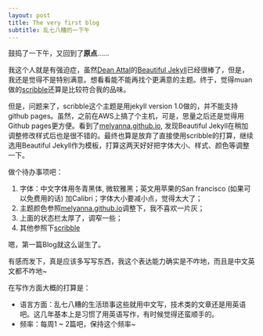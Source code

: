 ```yaml
---
layout: post
title: The very first blog
subtitle: 乱七八糟的一下午
---
```


鼓捣了一下午，又回到了**原点**…… 

我这个人就是有强迫症，虽然[Dean Attal](http://deanattali.com/)的[Beautiful Jekyll](http://deanattali.com/beautiful-jekyll/)已经很棒了，但是，我还是觉得不是特别满意。想看看能不能再找个更满意的主题。终于，觉得muan做的[scribble](http://scribble.muan.co)还算是比较符合我的品味。

但是，问题来了，scribble这个主题是用jekyll version 1.0做的，并不能支持github pages。虽然，之前在AWS上搞了个主机，可是，思量之后还是觉得用Github pages更方便。看到了[melyanna.github.io](http://melyanna.github.io/), 发现Beautiful Jekyll在稍加调整修改样式后也是很不错的。最终也算是放弃了直接使用scribble的打算，继续选用Beautiful Jekyll作为模板，打算这两天好好把字体大小、样式、颜色等调整一下。

做个待办事项吧：

1. 字体：中文字体用冬青黑体, 微软雅黑；英文用苹果的San francisco (如果可以免费用的话) 加Calibri；字体大小要减小点，觉得太大了；
1. 主题颜色参照[melyanna.github.io](http://melyanna.github.io/)调整下，我不喜欢一片灰；
1. 上面的状态栏太厚了，调窄一些；
1. 其他参照下[scribble](http://scribble.muan.co)

嗯，第一篇Blog就这么诞生了。

有感而发下，真是应该多写写东西，我这个表达能力确实是不咋地，而且是中文英文都不咋地~

在写作方面大概的打算是：

- 语言方面：乱七八糟的生活琐事这些就用中文写，技术类的文章还是用英语吧。这几年基本上是习惯了用英语写作，有时候觉得还蛮顺手的。
- 频率：每周1 ~ 2篇吧，保持这个频率~
